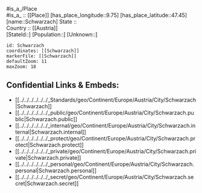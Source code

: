 ﻿---
location: [47.45,9.75] 
mapzoom: [7,12] 
mapmarker: city 
type: City
tags:
- geo/City


SpocWebEntityId: 34098
isDeleted: false
confidential: public

---
#is_a_/Place  
#is_a_ :: [[Place]] 
[has_place_longitude::9.75] 
[has_place_latitude::47.45] 
[name::Schwarzach] 
State ::  
Country :: [[Austria]]  
[StateId::] 
[Population::] 
[Unknown::] 


```leaflet
id: Schwarzach
coordinates: [[Schwarzach]] 
markerFile: [[Schwarzach]] 
defaultZoom: 11 
maxZoom: 18
```


## Confidential Links & Embeds: 
- [[../../../../../../_Standards/geo/Continent/Europe/Austria/City/Schwarzach|Schwarzach]] 
- [[../../../../../../_public/geo/Continent/Europe/Austria/City/Schwarzach.public|Schwarzach.public]] 
- [[../../../../../../_internal/geo/Continent/Europe/Austria/City/Schwarzach.internal|Schwarzach.internal]] 
- [[../../../../../../_protect/geo/Continent/Europe/Austria/City/Schwarzach.protect|Schwarzach.protect]] 
- [[../../../../../../_private/geo/Continent/Europe/Austria/City/Schwarzach.private|Schwarzach.private]] 
- [[../../../../../../_personal/geo/Continent/Europe/Austria/City/Schwarzach.personal|Schwarzach.personal]] 
- [[../../../../../../_secret/geo/Continent/Europe/Austria/City/Schwarzach.secret|Schwarzach.secret]] 
